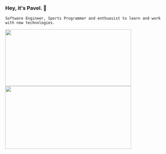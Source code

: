 ### Hey, it's Pavel.  👋 
`Software Engineer, Sports Programmer and enthuasist to learn and work with new technologies.` 

<div>
  <img height="180" width="400" src="https://github-readme-stats.vercel.app/api/top-langs/?username=ar-pavel&layout=compact" />   
  <img height="200" width="400" src="https://github-readme-stats.vercel.app/api?username=ar-pavel&show_icons=true" />  
</div>

<!--
**ar-pavel/ar-pavel** is a ✨ _special_ ✨ repository because its `README.md` (this file) appears on your GitHub profile.

Here are some ideas to get you started:

- 🔭 I’m currently working on ...
- 🌱 I’m currently learning ...
- 👯 I’m looking to collaborate on ...
- 🤔 I’m looking for help with ...
- 💬 Ask me about ...
- 📫 How to reach me: ...
- 😄 Pronouns: ...
- ⚡ Fun fact: ...
-->
